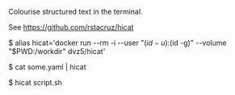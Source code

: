 Colourise structured text in the terminal.

See https://github.com/rstacruz/hicat

$ alias hicat='docker run --rm -i --user "$(id -u):$(id -g)" --volume "$PWD:/workdir" dvz5/hicat'

$ cat some.yaml | hicat

$ hicat script.sh

